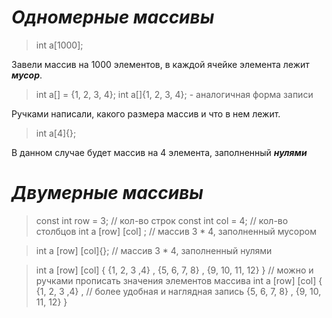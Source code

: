 # *Одномерные массивы*

> int a[1000];

Завели массив на 1000 элементов, в каждой ячейке элемента лежит ***мусор***.

>int a[] = {1, 2, 3, 4};
>int a[]{1, 2, 3, 4};   -  аналогичная форма записи

Ручками написали, какого размера массив и что в нем лежит.

>int a[4]{};

В данном случае будет массив на 4 элемента, заполненный ***нулями***

# *Двумерные массивы*

>const int row = 3;   // кол-во строк
>const int col = 4;    // кол-во столбцов
>int a [row]  [col] ;    // массив 3 * 4, заполненный мусором

> int a [row]  [col]{};   // массив 3 * 4, заполненный нулями

> int a [row]  [col] { {1, 2, 3 ,4} , {5, 6, 7, 8} , {9, 10, 11, 12} }   // можно и ручками прописать                                                                                                          значения элементов массива
> int a [row]  [col] { 
> 	{1, 2, 3 ,4} ,                // более удобная и наглядная запись
> 	{5, 6, 7, 8} , 
> 	{9, 10, 11, 12} 
> } 


